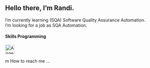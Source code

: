 <h2>Hello there, I’m Randi. </h2>
I’m currently learning (SQA) Software Quality Assurance Automation. </br>
I’m looking for a job as SQA Automation.
<h4> Skills Programming </h4>
<img src="https://www.vectorlogo.zone/logos/java/java-vertical.svg" alt="Angel Santiago Jaime Zavala's Stack Exchange Profile" width="30">

m How to reach me ...

<!---
randiben/randiben is a ✨ special ✨ repository because its `README.md` (this file) appears on your GitHub profile.
You can click the Preview link to take a look at your changes.
--->

